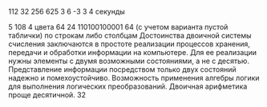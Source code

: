 112
32
256
625
3
6
-3
3
4 секунды

5
108
4 цвета
64
24
110100100001
64 (c учетом варианта пустой таблички)
по строкам либо столбцам
Достоинства двоичной системы счисления заключаются в простоте реализации процессов хранения, передачи и обработки информации на компьютере. Для ее реализации нужны элементы с двумя возможными состояниями, а не с десятью. Представление информации посредством только двух состояний надежно и помехоустойчиво. Возможность применения алгебры логики для выполнения логических преобразований. Двоичная арифметика проще десятичной.
32
